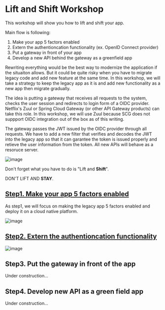 # Lift and Shift Workshop

This workshop will show you how to lift and shift your app.

Main flow is following:

1. Make your app 5 factors enabled
2. Extern the authentioncation functionality (ex. OpenID Connect provider)
3. Put a gateway in front of your app
4. Develop a new API behind the gateway as a greenfield app

Rewriting everything would be the best way to modernize the application if the situaiton allows.
But it could be quite risky when you have to migrate legacy code and add new feature at the same time.
In this workshop, we will take a strategy to keep the legacy app as it is and add new functionality as a new app then migrate gradually.

The idea is putting a gateway that receives all requests to the system, checks the user session and redirects to login form of a OIDC provider.
Netflix's Zuul or Spring Cloud Gateway (or other API Gateway products) can take this role. In this workshop, we will use Zuul because SCG does not suppport OIDC integration out of the box as of this writing.   

The gateway passes the JWT issued by the OIDC provider through all requests. We have to add a new filter that verifies and decodes the JWT into the legacy app so that it can garantee the token is issued properly and retieve the user information from the token.
All new APIs will behave as a resoruce server.

![image](https://user-images.githubusercontent.com/106908/45280073-fb4b0480-b50d-11e8-9b96-5491f95901ea.png)


Don't forget what you have to do is "Lift and **Shift**".

DON'T LIFT AND **STAY**.

## [Step1. Make your app 5 factors enabled](step-01.md)

As step1, we will focus on making the legacy app 5 factors enabled and deploy it on a cloud native platform.

![image](https://user-images.githubusercontent.com/106908/45280754-95ac4780-b510-11e8-913e-64550244c1fa.png)


## [Step2. Extern the authentioncation functionality](step-02.md)

![image](https://user-images.githubusercontent.com/106908/45282075-d7d78800-b514-11e8-96d4-ec2b1052b243.png)

## Step3. Put the gateway in front of the app

Under construction...

## Step4. Develop new API as a green field app

Under construction...
